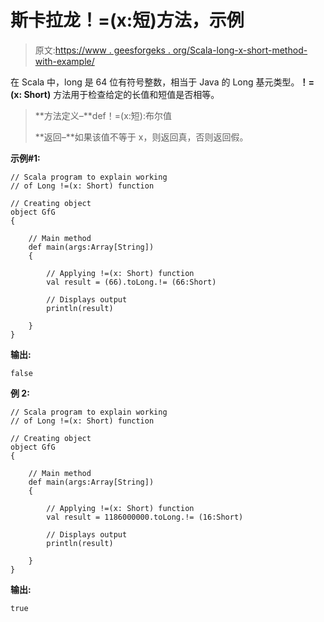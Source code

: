 # 斯卡拉龙！=(x:短)方法，示例

> 原文:[https://www . geesforgeks . org/Scala-long-x-short-method-with-example/](https://www.geeksforgeeks.org/scala-long-x-short-method-with-example/)

在 Scala 中，long 是 64 位有符号整数，相当于 Java 的 Long 基元类型。**！=(x: Short)** 方法用于检查给定的长值和短值是否相等。

> **方法定义–**def！=(x:短):布尔值
> 
> **返回–**如果该值不等于 x，则返回真，否则返回假。

**示例#1:**

```
// Scala program to explain working 
// of Long !=(x: Short) function

// Creating object
object GfG
{ 

    // Main method
    def main(args:Array[String])
    {

        // Applying !=(x: Short) function
        val result = (66).toLong.!= (66:Short)

        // Displays output
        println(result)

    }
} 
```

**输出:**

```
false
```

**例 2:**

```
// Scala program to explain working
// of Long !=(x: Short) function

// Creating object
object GfG
{ 

    // Main method
    def main(args:Array[String])
    {

        // Applying !=(x: Short) function
        val result = 1186000000.toLong.!= (16:Short)

        // Displays output
        println(result)

    }
} 
```

**输出:**

```
true
```
